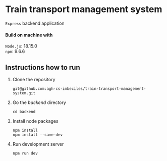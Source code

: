 # Train transport management system
`Express` backend application  

#### Build on machine with

`Node.js`: 18.15.0  
`npm`: 9.6.6  


## Instructions how to run
1. Clone the repository
    ```
    git@github.com:agh-cs-imbeciles/train-transport-management-system.git
    ```
2. Go the _backend_ directory
    ```
    cd backend
    ```
3. Install node packages
    ```
    npm install
    npm install --save-dev
    ```
4. Run development server
    ```
    npm run dev
    ```